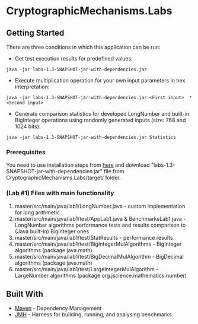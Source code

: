 # CryptographicMechanisms.Labs

## Getting Started

There are three conditions in which this application can be run:

* Get test execution results for predefined values:

```
java -jar labs-1.3-SNAPSHOT-jar-with-dependencies.jar
```
* Execute multiplication operation for your own input parameters in hex interpretation:

```
java -jar labs-1.3-SNAPSHOT-jar-with-dependencies.jar <First input>  * <Second input>
```

* Generate comparison statistics for developed LongNumber and built-in BigInteger operations using randomly generated inputs (size: 768 and 1024 bits):

```
java -jar labs-1.3-SNAPSHOT-jar-with-dependencies.jar Statistics
```

### Prerequisites

You need to use installation steps from [here](https://docs.oracle.com/cd/E19182-01/820-7851/inst_cli_jdk_javahome_t/) and download "labs-1.3-SNAPSHOT-jar-with-dependencies.jar" file from CryptographicMechanisms.Labs/target/ folder.

### (Lab #1) Files with main functionality

1. master/src/main/java/lab1/LongNumber.java - custom implementation for long arithmetic
2. master/src/main/java/lab1/test/AppLab1.java  & BenchmarksLab1.java - LongNumber algorithms performance tests and results comparison to (Java built-in) BigInteger ones 
3. master/src/main/java/lab1/test/StatResults - performance results
4. master/src/main/java/lab1/test/BigIntegerMulAlgorithms - BigInteger algorithms (package java.math)
5. master/src/main/java/lab1/test/BigDecimalMulAlgorithm - BigDecimal algorithms (package java.math)
6. master/src/main/java/lab1/test/LargeIntegerMulAlgorithm - LargeNumber algorithms (package org.jscience.mathematics.number)

## Built With

* [Maven](https://maven.apache.org/) - Dependency Management
* [JMH](http://openjdk.java.net/projects/code-tools/jmh/) - Harness for building, running, and analysing benchmarks
